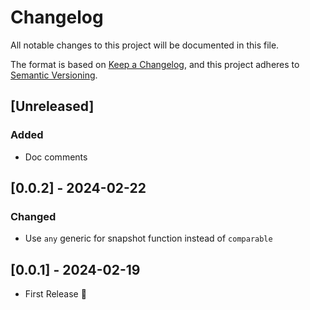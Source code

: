 # Changelog

All notable changes to this project will be documented in this file.

The format is based on [Keep a Changelog](https://keepachangelog.com/en/1.1.0/),
and this project adheres to [Semantic Versioning](https://semver.org/spec/v2.0.0.html).

## [Unreleased]

### Added

- Doc comments

## [0.0.2] - 2024-02-22

### Changed

- Use `any` generic for snapshot function instead of `comparable`

## [0.0.1] - 2024-02-19

* First Release 🚀
